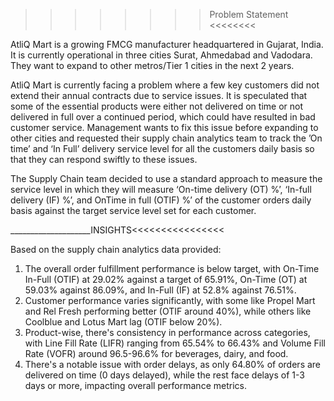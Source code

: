 >>>>>>>> Problem Statement <<<<<<<<


AtliQ Mart is a growing FMCG manufacturer headquartered in Gujarat, India. It is currently operational in three cities Surat, Ahmedabad and Vadodara. They want to expand to other metros/Tier 1 cities in the next 2 years.

AtliQ Mart is currently facing a problem where a few key customers did not extend their annual contracts due to service issues. It is speculated that some of the essential products were either not delivered on time or not delivered in full over a continued period, which could have resulted in bad customer service. Management wants to fix this issue before expanding to other cities and requested their supply chain analytics team to track the ’On time’ and ‘In Full’ delivery service level for all the customers daily basis so that they can respond swiftly to these issues.

The Supply Chain team decided to use a standard approach to measure the service level in which they will measure ‘On-time delivery (OT) %’, ‘In-full delivery (IF) %’, and OnTime in full (OTIF) %’ of the customer orders daily basis against the target service level set for each customer.


____________________INSIGHTS<<<<<<<<<<<<<<<<

Based on the supply chain analytics data provided:

1. The overall order fulfillment performance is below target, with On-Time In-Full (OTIF) at 29.02% against a target of 65.91%, On-Time (OT) at 59.03% against 86.09%, and In-Full (IF) at 
   52.8% against 76.51%.
2. Customer performance varies significantly, with some like Propel Mart and Rel Fresh performing better (OTIF around 40%), while others like Coolblue and Lotus Mart lag (OTIF below 20%).
3. Product-wise, there's consistency in performance across categories, with Line Fill Rate (LIFR) ranging from 65.54% to 66.43% and Volume Fill Rate (VOFR) around 96.5-96.6% for 
   beverages, dairy, and food.
4. There's a notable issue with order delays, as only 64.80% of orders are delivered on time (0 days delayed), while the rest face delays of 1-3 days or more, impacting overall 
   performance metrics.

